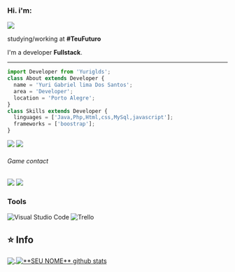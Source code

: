### Hi. i'm:
<img src="https://img.shields.io/static/v1?label=Overview&message=Yuri Gabriel&color=f8efd4&style=for-the-badge&logo=GitHub">

<p>

studying/working at **#TeuFuturo**<br/>

I'm a developer **Fullstack**.


</p>
<hr>


```js
import Developer from 'Yuriglds';
class About extends Developer {
  name = 'Yuri Gabriel lima Dos Santos';
  area = 'Developer';
  location = 'Porto Alegre';
}
class Skills extends Developer {
  linguages = ['Java,Php,Html,css,MySql,javascript'];
  frameworks = ['boostrap'];
}
```

<p align="left">

  <a href="https://www.linkedin.com/in/yuriglds/" alt="Linkedin">
  <img src="https://img.shields.io/badge/-Linkedin-0e76a8?style=flat-square&logo=Linkedin&logoColor=white&link="https://www.linkedin.com/in/yuriglds/" /></a>
  
  <a href="https://www.instagram.com/yuriglds/" alt="Instagram">
  <img src="https://img.shields.io/badge/-Instagram-DF0174?style=flatsquare&labelColor=DF0174&logo=instagram&logoColor=white&link="https://www.instagram.com/yuriglds/"/></a>
  
  <h6>Game contact</h6>
  <a href="https://steamcommunity.com/id/Yuriglds/" alt="Steam">
  <img src="https://img.shields.io/badge/Steam-000000?style=for-the-badge&logo=steam&logoColor=white"></a>
  <a href="https://account.xbox.com/pt-BR/Profile?xr=mebarnav" alt="Xbox">
 <img src="https://img.shields.io/badge/Xbox-107C10?style=for-the-badge&logo=xbox&logoColor=white"></a>
</p>  

<h3>Tools</h3>

![Visual Studio Code](https://img.shields.io/badge/-Visual%20Studio%20Code-333333?style=flat&logo=visual-studio-code&logoColor=007ACC) ![Trello](https://img.shields.io/badge/-Trello-333333?style=flat&logo=trello&logoColor=007ACC)

## ⭐ Info

<a href="https://github.com/Gurupreet">
  <img align="center" src="https://github-readme-stats.vercel.app/api/top-langs/?username=yuriglds&theme=dark&hide_langs_below=1" />
</a>

<a href="https://github.com/Gurupreet">
 <img align="center" src="https://github-readme-stats.vercel.app/api?username=yuriglds&show_icons=true&theme=dark&line_height=27" alt="**SEU NOME** github stats"/>
</a>
